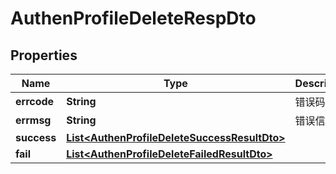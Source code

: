 
# AuthenProfileDeleteRespDto

## Properties
Name | Type | Description | Notes
------------ | ------------- | ------------- | -------------
**errcode** | **String** | 错误码。 |  [optional]
**errmsg** | **String** | 错误信息。 |  [optional]
**success** | [**List&lt;AuthenProfileDeleteSuccessResultDto&gt;**](AuthenProfileDeleteSuccessResultDto.md) |  |  [optional]
**fail** | [**List&lt;AuthenProfileDeleteFailedResultDto&gt;**](AuthenProfileDeleteFailedResultDto.md) |  |  [optional]



